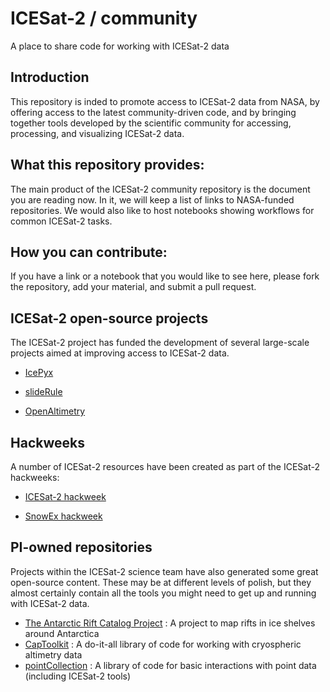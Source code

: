 # ICESat-2 / community
A place to share code for working with ICESat-2 data

## Introduction

This repository is inded to promote access to ICESat-2 data from NASA, by offering access to the latest community-driven code, and by bringing together tools developed by the scientific community for accessing, processing, and visualizing ICESat-2 data.  

## What this repository provides:

The main product of the ICESat-2 community repository is the document you are reading now.  In it, we will keep a list of links to NASA-funded repositories.  We would also like to host notebooks showing workflows for common ICESat-2 tasks.

## How you can contribute:

If you have a link or a notebook that you would like to see here, please fork the repository, add your material, and submit a pull request.

## ICESat-2 open-source projects

The ICESat-2 project has funded the development of several large-scale projects aimed at improving access to ICESat-2 data.

- [IcePyx](https://github.com/icesat2py/icepyx)

- [slideRule](https://github.com/ICESat2-SlideRule)

-  [OpenAltimetry](https://github.com/OpenAltimetry)

## Hackweeks

A number of ICESat-2 resources have been created as part of the ICESat-2 hackweeks:

- [ICESat-2 hackweek](https://github.com/ICESAT-2HackWeek)

- [SnowEx hackweek](https://snowex-hackweek.github.io/website/intro.html)

## PI-owned repositories

Projects within the ICESat-2 science team have also generated some great open-source content.  These may be at different levels of polish, but they almost certainly contain all the tools you might need to get up and running with ICESat-2 data.

- [The Antarctic Rift Catalog Project](https://github.com/bradlipovsky/antarctic-rift-catalog) : A project to map rifts in ice shelves around Antarctica
- [CapToolkit](https://github.com/fspaolo/captoolkit) : A do-it-all library of code for working with cryospheric altimetry data
- [pointCollection](https://github.com/SmithB/pointCollection/) : A library of code for basic interactions with point data (including ICESat-2 tools)
